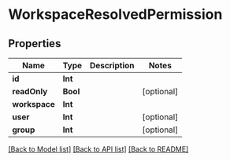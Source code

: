 # WorkspaceResolvedPermission

## Properties

Name | Type | Description | Notes
------------ | ------------- | ------------- | -------------
**id** | **Int** |  | 
**readOnly** | **Bool** |  | [optional] 
**workspace** | **Int** |  | 
**user** | **Int** |  | [optional] 
**group** | **Int** |  | [optional] 

[[Back to Model list]](../#documentation-for-models) [[Back to API list]](../#documentation-for-api-endpoints) [[Back to README]](../)


